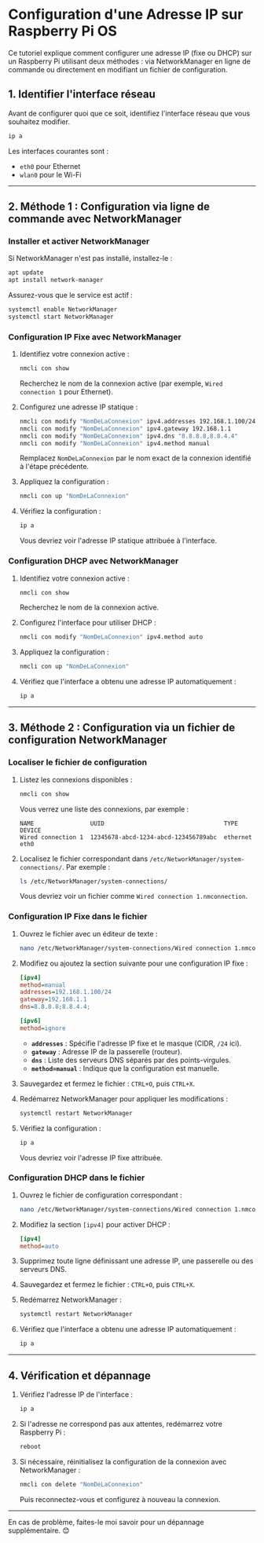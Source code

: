 # Configuration d'une Adresse IP sur Raspberry Pi OS

Ce tutoriel explique comment configurer une adresse IP (fixe ou DHCP) sur un Raspberry Pi utilisant deux méthodes : via NetworkManager en ligne de commande ou directement en modifiant un fichier de configuration.

## 1. Identifier l'interface réseau

Avant de configurer quoi que ce soit, identifiez l'interface réseau que vous souhaitez modifier.

```bash
ip a
```

Les interfaces courantes sont :

- `eth0` pour Ethernet
- `wlan0` pour le Wi-Fi

---

## 2. Méthode 1 : Configuration via ligne de commande avec NetworkManager

### Installer et activer NetworkManager

Si NetworkManager n'est pas installé, installez-le :

```bash
apt update
apt install network-manager
```

Assurez-vous que le service est actif :

```bash
systemctl enable NetworkManager
systemctl start NetworkManager
```

### Configuration IP Fixe avec NetworkManager

1. Identifiez votre connexion active :

   ```bash
   nmcli con show
   ```

   Recherchez le nom de la connexion active (par exemple, `Wired connection 1` pour Ethernet).

2. Configurez une adresse IP statique :

   ```bash
   nmcli con modify "NomDeLaConnexion" ipv4.addresses 192.168.1.100/24
   nmcli con modify "NomDeLaConnexion" ipv4.gateway 192.168.1.1
   nmcli con modify "NomDeLaConnexion" ipv4.dns "8.8.8.8,8.8.4.4"
   nmcli con modify "NomDeLaConnexion" ipv4.method manual
   ```

   Remplacez `NomDeLaConnexion` par le nom exact de la connexion identifié à l'étape précédente.

3. Appliquez la configuration :

   ```bash
   nmcli con up "NomDeLaConnexion"
   ```

4. Vérifiez la configuration :

   ```bash
   ip a
   ```

   Vous devriez voir l'adresse IP statique attribuée à l'interface.

### Configuration DHCP avec NetworkManager

1. Identifiez votre connexion active :

   ```bash
   nmcli con show
   ```

   Recherchez le nom de la connexion active.

2. Configurez l'interface pour utiliser DHCP :

   ```bash
   nmcli con modify "NomDeLaConnexion" ipv4.method auto
   ```

3. Appliquez la configuration :

   ```bash
   nmcli con up "NomDeLaConnexion"
   ```

4. Vérifiez que l'interface a obtenu une adresse IP automatiquement :

   ```bash
   ip a
   ```

---

## 3. Méthode 2 : Configuration via un fichier de configuration NetworkManager

### Localiser le fichier de configuration

1. Listez les connexions disponibles :

   ```bash
   nmcli con show
   ```

   Vous verrez une liste des connexions, par exemple :

   ```
   NAME                UUID                                  TYPE      DEVICE
   Wired connection 1  12345678-abcd-1234-abcd-123456789abc  ethernet  eth0
   ```

2. Localisez le fichier correspondant dans `/etc/NetworkManager/system-connections/`. Par exemple :

   ```bash
   ls /etc/NetworkManager/system-connections/
   ```

   Vous devriez voir un fichier comme `Wired connection 1.nmconnection`.

### Configuration IP Fixe dans le fichier

1. Ouvrez le fichier avec un éditeur de texte :

   ```bash
   nano /etc/NetworkManager/system-connections/Wired connection 1.nmconnection
   ```

2. Modifiez ou ajoutez la section suivante pour une configuration IP fixe :

   ```ini
   [ipv4]
   method=manual
   addresses=192.168.1.100/24
   gateway=192.168.1.1
   dns=8.8.8.8;8.8.4.4;

   [ipv6]
   method=ignore
   ```

   - **`addresses`** : Spécifie l'adresse IP fixe et le masque (CIDR, `/24` ici).
   - **`gateway`** : Adresse IP de la passerelle (routeur).
   - **`dns`** : Liste des serveurs DNS séparés par des points-virgules.
   - **`method=manual`** : Indique que la configuration est manuelle.

3. Sauvegardez et fermez le fichier : `CTRL+O`, puis `CTRL+X`.

4. Redémarrez NetworkManager pour appliquer les modifications :

   ```bash
   systemctl restart NetworkManager
   ```

5. Vérifiez la configuration :

   ```bash
   ip a
   ```

   Vous devriez voir l'adresse IP fixe attribuée.

### Configuration DHCP dans le fichier

1. Ouvrez le fichier de configuration correspondant :

   ```bash
   nano /etc/NetworkManager/system-connections/Wired connection 1.nmconnection
   ```

2. Modifiez la section `[ipv4]` pour activer DHCP :

   ```ini
   [ipv4]
   method=auto
   ```

3. Supprimez toute ligne définissant une adresse IP, une passerelle ou des serveurs DNS.

4. Sauvegardez et fermez le fichier : `CTRL+O`, puis `CTRL+X`.

5. Redémarrez NetworkManager :

   ```bash
   systemctl restart NetworkManager
   ```

6. Vérifiez que l'interface a obtenu une adresse IP automatiquement :

   ```bash
   ip a
   ```

---

## 4. Vérification et dépannage

1. Vérifiez l'adresse IP de l'interface :

   ```bash
   ip a
   ```

2. Si l'adresse ne correspond pas aux attentes, redémarrez votre Raspberry Pi :

   ```bash
   reboot
   ```

3. Si nécessaire, réinitialisez la configuration de la connexion avec NetworkManager :

   ```bash
   nmcli con delete "NomDeLaConnexion"
   ```

   Puis reconnectez-vous et configurez à nouveau la connexion.

---

En cas de problème, faites-le moi savoir pour un dépannage supplémentaire. 😊

